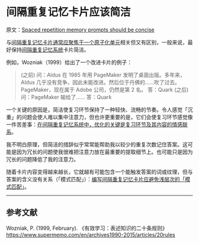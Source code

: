# 间隔重复记忆卡片应该简洁

原文：[Spaced repetition memory prompts should be concise](https://notes.andymatuschak.org/zysh2vANAg4bFAqaR5KmwzSR3oe7ybDj465e)

与[间隔重复记忆卡片通常应聚焦于一个原子化单元](https://notes.andymatuschak.org/z8kPjeqPqJwLwqdVqPYBBTwfU3aczsFyvXFmx)相关但又有区别，一般来说，最好保持[间隔重复记忆系统](https://notes.andymatuschak.org/z4eXdSMJFv2qVGXSUEKH4vdcHBrLHcFY1ZGfC)卡片简洁。

例如，Wozniak（1999）给出了一个改进卡片的例子：

> (之前)
> 问：Aldus 在 1985 年用 PageMaker 发明了桌面出版。多年来，Aldus 几乎没有竞争，因此未能改进。然后位于丹佛的......吹了过去。PageMaker，现在属于 Adobe 公司，仍然是第 2 名。
> 答：Quark
> (之后)
> 问：PageMaker 输给了......
> 答：Quark

一个关键的原因是，简洁使复习环节保持了一种轻快、流畅的节奏。令人感觉「沉重」的问题会使人难以集中注意力，但也许更重要的是，它们会使复习环节感觉像一件苦差事：[在间隔重复记忆系统中，优化的关键是复习环节及其内容的情感联系](https://notes.andymatuschak.org/z64si3kA3bkCgz3Bsr5YNWsAAQUR2pmXab63T)。

我不明白原理，但简洁的措辞似乎常常能帮助我以较少的重复次数记住答案。这可能是因为冗长的问题使我很难把注意力放在最重要的提取细节上。也可能只是因为冗长的问题降低了我的注意力。

随着卡片内容变得越来越长，它就越有可能包含一个能触发答案的词或纹理，但与答案的含义没有关系（「模式匹配」）：[编写间隔重复记忆卡片应避免浅层次的「模式匹配」](https://notes.andymatuschak.org/z6S3cEUXNktEEZEzRqUXh5ivRNMWjJ2nq72Ys)。

------

## 参考文献

Wozniak, P. (1999, February). 《有效学习：表述知识的二十条规则》https://www.supermemo.com/en/archives1990-2015/articles/20rules